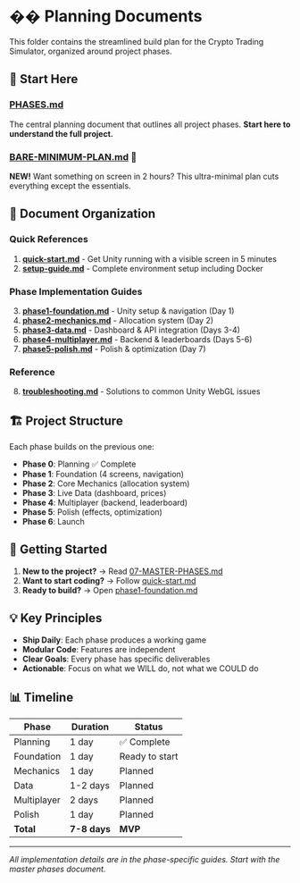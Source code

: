 # �� Planning Documents

This folder contains the streamlined build plan for the Crypto Trading Simulator, organized around project phases.

## 🎯 Start Here

### [PHASES.md](PHASES.md)
The central planning document that outlines all project phases. **Start here to understand the full project.**

### [BARE-MINIMUM-PLAN.md](BARE-MINIMUM-PLAN.md) 🚀
**NEW!** Want something on screen in 2 hours? This ultra-minimal plan cuts everything except the essentials.

## 📁 Document Organization

### Quick References
1. **[quick-start.md](quick-start.md)** - Get Unity running with a visible screen in 5 minutes
2. **[setup-guide.md](setup-guide.md)** - Complete environment setup including Docker

### Phase Implementation Guides
3. **[phase1-foundation.md](phase1-foundation.md)** - Unity setup & navigation (Day 1)
4. **[phase2-mechanics.md](phase2-mechanics.md)** - Allocation system (Day 2)
5. **[phase3-data.md](phase3-data.md)** - Dashboard & API integration (Days 3-4)
6. **[phase4-multiplayer.md](phase4-multiplayer.md)** - Backend & leaderboards (Days 5-6)
7. **[phase5-polish.md](phase5-polish.md)** - Polish & optimization (Day 7)

### Reference
8. **[troubleshooting.md](troubleshooting.md)** - Solutions to common Unity WebGL issues

## 🏗️ Project Structure

Each phase builds on the previous one:
- **Phase 0**: Planning ✅ Complete
- **Phase 1**: Foundation (4 screens, navigation)
- **Phase 2**: Core Mechanics (allocation system)
- **Phase 3**: Live Data (dashboard, prices)
- **Phase 4**: Multiplayer (backend, leaderboard)
- **Phase 5**: Polish (effects, optimization)
- **Phase 6**: Launch

## 🚀 Getting Started

1. **New to the project?** → Read [07-MASTER-PHASES.md](07-MASTER-PHASES.md)
2. **Want to start coding?** → Follow [quick-start.md](quick-start.md)
3. **Ready to build?** → Open [phase1-foundation.md](phase1-foundation.md)

## 💡 Key Principles

- **Ship Daily**: Each phase produces a working game
- **Modular Code**: Features are independent
- **Clear Goals**: Every phase has specific deliverables
- **Actionable**: Focus on what we WILL do, not what we COULD do

## 📊 Timeline

| Phase | Duration | Status |
|-------|----------|--------|
| Planning | 1 day | ✅ Complete |
| Foundation | 1 day | Ready to start |
| Mechanics | 1 day | Planned |
| Data | 1-2 days | Planned |
| Multiplayer | 2 days | Planned |
| Polish | 1 day | Planned |
| **Total** | **7-8 days** | **MVP** |

---

*All implementation details are in the phase-specific guides. Start with the master phases document.* 